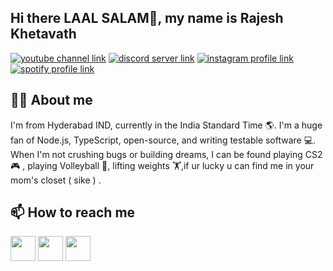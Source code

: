 
## Hi there LAAL SALAM👋, my name is Rajesh Khetavath

[![youtube channel link](https://img.shields.io/badge/YouTube-FF0000?style=for-the-badge&logo=youtube&logoColor=white)](https://www.youtube.com/@rajeshk1983)
[![discord server link](https://img.shields.io/badge/Discord-7289DA?style=for-the-badge&logo=discord&logoColor=white)](https://discord.gg/YgqnpZDg)
[![instagram profile link](https://img.shields.io/badge/Instagram-E4405F?style=for-the-badge&logo=instagram&logoColor=white)](https://www.instagram.com/khetavath_rajesh/)
[![spotify profile link](https://img.shields.io/badge/Spotify-1ED760?&style=for-the-badge&logo=spotify&logoColor=white)](https://open.spotify.com/user/lme3129ehe3w1py5y3rt3wf9q)

## 🙋‍♂️ About me

I'm from Hyderabad IND, currently in the India Standard Time 🌎. I'm a huge fan of Node.js, TypeScript, open-source, and writing testable software 💻. When I'm not crushing bugs or building dreams, I can be found playing CS2 🎮  , playing Volleyball 🏐, lifting weights 🏋️,if ur lucky u can find me in your mom's closet ( sike )   .

## 📫 How to reach me

[<img src="https://img.shields.io/badge/Email-D14836?style=for-the-badge&logo=gmail&logoColor=white" height="40px">](mailto:khetavathrajeshxvi@gmail.com)
[<img src="https://img.shields.io/badge/Discord-5865F2?style=for-the-badge&logo=discord&logoColor=white" height="40px">](https://discord.gg/domncheems)
[<img src="https://img.shields.io/badge/Instagram-E4405F?style=for-the-badge&logo=instagram&logoColor=white" height="40px">](https://www.instagram.com/khetavath_rajesh/)

<!--
**khetavathRajesh/khetavathRajesh** is a ✨ _special_ ✨ repository because its `README.md` (this file) appears on your GitHub profile.

Here are some ideas to get you started:

- 🔭 I’m currently working on ...
- 🌱 I’m currently learning ...
- 👯 I’m looking to collaborate on ...
- 🤔 I’m looking for help with ...
- 💬 Ask me about ...
- 📫 How to reach me: ...
- 😄 Pronouns: ...
- ⚡ Fun fact: ...
-->
